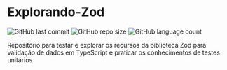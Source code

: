 # Explorando-Zod

![GitHub last commit](https://img.shields.io/github/last-commit/MuriloMorandi/Explorando-Zod?style=for-the-badge)
![GitHub repo size](https://img.shields.io/github/repo-size/MuriloMorandi/Explorando-Zod?style=for-the-badge)
![GitHub language count](https://img.shields.io/github/languages/count/MuriloMorandi/Explorando-Zod?style=for-the-badge)

Repositório para testar e explorar os recursos da biblioteca Zod para validação de dados em TypeScript e praticar os conhecimentos de testes unitários 

